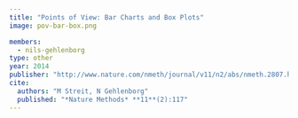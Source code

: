 ```yaml
---
title: "Points of View: Bar Charts and Box Plots"
image: pov-bar-box.png

members:
  - nils-gehlenborg
type: other
year: 2014
publisher: "http://www.nature.com/nmeth/journal/v11/n2/abs/nmeth.2807.html"
cite:
  authors: "M Streit, N Gehlenborg"
  published: "*Nature Methods* **11**(2):117"
---
```

